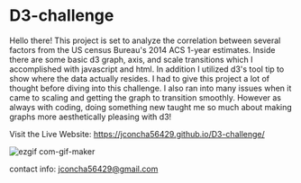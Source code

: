 # D3-challenge
Hello there! This project is set to analyze the correlation between several factors from the US census Bureau's 
2014 ACS 1-year estimates. Inside there are some basic d3 graph, axis, and scale transitions which I accomplished with javascript and html. In addition I utilized d3's tool tip to show where the data actually resides. I had to give this project a lot of thought before diving into this challenge. I also ran into many issues when it came to scaling and getting the graph to transition smoothly. However as always with coding, doing something new taught me so much about making graphs more aesthetically pleasing with d3!   

Visit the Live Website: https://jconcha56429.github.io/D3-challenge/

![ezgif com-gif-maker](https://user-images.githubusercontent.com/78937358/127726808-273afe0f-c7d4-4686-bed4-6db00c354395.gif)

contact info: jconcha56429@gmail.com
